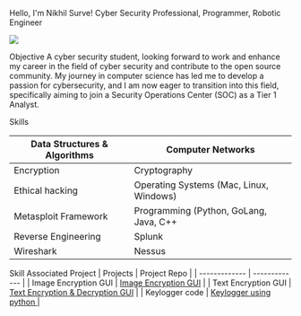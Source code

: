 Hello, I'm Nikhil Surve!
Cyber Security Professional, Programmer, Robotic Engineer

<a href="https://www.linkedin.com/in/nikhilsurve97/"><img src="https://img.shields.io/badge/-LinkedIn-0072b1?&style=for-the-badge&logo=linkedIn&logoColor=white"/></a>

Objective
A cyber security student, looking forward to work and enhance my career in the field of cyber security and contribute to the open source community.
My journey in computer science has led me to develop a passion for cybersecurity, and I am now eager to transition into this field, specifically aiming to join a Security Operations Center (SOC) as a Tier 1 Analyst.

Skills


| Data Structures & Algorithms | Computer Networks  |
| ------------- | ------------- |
| Encryption| Cryptography      |
| Ethical hacking  | Operating Systems (Mac, Linux, Windows)  |
| Metasploit Framework| Programming (Python, GoLang, Java, C++|
| Reverse Engineering| Splunk  |
| Wireshark  | Nessus  |



Skill	Associated Project
| Projects        | Project Repo |
| -------------         | ------------- |
| Image Encryption GUI  | <a href="//https://github.com/nikhilsurve97/Image-Encryption-GUI">Image Encryption GUI</a>                          |
| Text Encryption GUI   | <a href="https://github.com/nikhilsurve97/Encryption-Decryption-App">Text Encryption & Decryption GUI</a>           |
| Keylogger code        | <a href="https://github.com/nikhilsurve97/keylogger">Keylogger using python </a>                                    |

